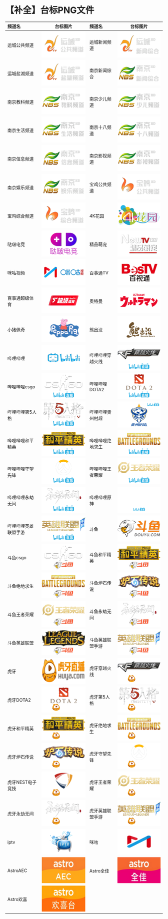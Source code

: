 # 【补全】台标PNG文件
|频道名|台标图片|频道名|台标图片|
|:---|:---:|:---|:---:|
|运城公共频道|<img src="https://raw.githubusercontent.com/liuyilong80880/tvlog/main/img/ycgg.png">|运城新闻频道|<img src="https://raw.githubusercontent.com/liuyilong80880/tvlog/main/img/ycxw.png">|
|运城盐湖频道|<img src="https://raw.githubusercontent.com/liuyilong80880/tvlog/main/img/ycyh.png">|南京新闻综合|<img src="https://raw.githubusercontent.com/liuyilong80880/tvlog/main/img/nanjing01.png">|
|南京教科频道|<img src="https://raw.githubusercontent.com/liuyilong80880/tvlog/main/img/nanjing02.png">|南京少儿频道|<img src="https://raw.githubusercontent.com/liuyilong80880/tvlog/main/img/nanjing03.png">|
|南京生活频道|<img src="https://raw.githubusercontent.com/liuyilong80880/tvlog/main/img/nanjing04.png">|南京十八频道|<img src="https://raw.githubusercontent.com/liuyilong80880/tvlog/main/img/nanjing05.png">|
|南京信息频道|<img src="https://raw.githubusercontent.com/liuyilong80880/tvlog/main/img/nanjing06.png">|南京影视频道|<img src="https://raw.githubusercontent.com/liuyilong80880/tvlog/main/img/nanjing07.png">|
|南京娱乐频道|<img src="https://raw.githubusercontent.com/liuyilong80880/tvlog/main/img/nanjing08.png">|宝鸡公共频道|<img src="https://raw.githubusercontent.com/liuyilong80880/tvlog/main/img/bjgg.png">|
|宝鸡综合频道|<img src="https://raw.githubusercontent.com/liuyilong80880/tvlog/main/img/bjzh.png">|4K花园|<img src="https://raw.githubusercontent.com/liuyilong80880/tvlog/main/img/4khuayuan.png">|
|哒啵电竞|<img src="https://raw.githubusercontent.com/liuyilong80880/tvlog/main/img/dbdj.png">|精品萌宠|<img src="https://raw.githubusercontent.com/liuyilong80880/tvlog/main/img/NewTV35.png">|
|咪咕视频|<img src="https://raw.githubusercontent.com/liuyilong80880/tvlog/main/img/migushipin.png">|百事通TV|<img src="https://raw.githubusercontent.com/liuyilong80880/tvlog/main/img/bestv.png">|
|百事通超级体育|<img src="https://raw.githubusercontent.com/liuyilong80880/tvlog/main/img/bestv01.png">|奥特曼|<img src="https://raw.githubusercontent.com/liuyilong80880/tvlog/main/img/atm.png">|
|小猪佩奇|<img src="https://raw.githubusercontent.com/liuyilong80880/tvlog/main/img/xzpq.png">|熊出没|<img src="https://raw.githubusercontent.com/liuyilong80880/tvlog/main/img/xcm.png">|
|哔哩哔哩|<img src="https://raw.githubusercontent.com/liuyilong80880/tvlog/main/img/bilibili.png">|哔哩哔哩穿越火线|<img src="https://raw.githubusercontent.com/liuyilong80880/tvlog/main/img/bilibilicyhx.png">|
|哔哩哔哩csgo|<img src="https://raw.githubusercontent.com/liuyilong80880/tvlog/main/img/bilibilicsgo.png">|哔哩哔哩DOTA2|<img src="https://raw.githubusercontent.com/liuyilong80880/tvlog/main/img/bilibilidota2.png">|
|哔哩哔哩第5人格|<img src="https://raw.githubusercontent.com/liuyilong80880/tvlog/main/img/bilibilidwrg.png">|哔哩哔哩贵州村超|<img src="https://raw.githubusercontent.com/liuyilong80880/tvlog/main/img/bilibiligzcc.png">|
|哔哩哔哩和平精英|<img src="https://raw.githubusercontent.com/liuyilong80880/tvlog/main/img/bilibilihpjy.png">|哔哩哔哩绝地求生|<img src="https://raw.githubusercontent.com/liuyilong80880/tvlog/main/img/bilibilijdqs.png">|
|哔哩哔哩守望先锋|<img src="https://raw.githubusercontent.com/liuyilong80880/tvlog/main/img/bilibiliswxf.png">|哔哩哔哩王者荣耀|<img src="https://raw.githubusercontent.com/liuyilong80880/tvlog/main/img/bilibiliwzry.png">|
|哔哩哔哩永劫无间|<img src="https://raw.githubusercontent.com/liuyilong80880/tvlog/main/img/bilibiliyjwj.png">|哔哩哔哩原神|<img src="https://raw.githubusercontent.com/liuyilong80880/tvlog/main/img/bilibiliys.png">|
|哔哩哔哩英雄联盟手游|<img src="https://raw.githubusercontent.com/liuyilong80880/tvlog/main/img/bilibiliyxlmsy.png">|斗鱼|<img src="https://raw.githubusercontent.com/liuyilong80880/tvlog/main/img/douyu.png">|
|斗鱼csgo|<img src="https://raw.githubusercontent.com/liuyilong80880/tvlog/main/img/douyucsgo.png">|斗鱼和平精英|<img src="https://raw.githubusercontent.com/liuyilong80880/tvlog/main/img/douyuhpjy.png">|
|斗鱼绝地求生|<img src="https://raw.githubusercontent.com/liuyilong80880/tvlog/main/img/douyujdqs.png">|斗鱼炉石传说|<img src="https://raw.githubusercontent.com/liuyilong80880/tvlog/main/img/douyulscs.png">|
|斗鱼王者荣耀|<img src="https://raw.githubusercontent.com/liuyilong80880/tvlog/main/img/douyuwzry.png">|斗鱼永劫无间|<img src="https://raw.githubusercontent.com/liuyilong80880/tvlog/main/img/douyuyjwj.png">|
|斗鱼英雄联盟|<img src="https://raw.githubusercontent.com/liuyilong80880/tvlog/main/img/douyuyxlm.png">|斗鱼英雄联盟手游|<img src="https://raw.githubusercontent.com/liuyilong80880/tvlog/main/img/douyuyxlmsy.png">|
|虎牙|<img src="https://raw.githubusercontent.com/liuyilong80880/tvlog/main/img/huya.png">|虎牙穿越火线|<img src="https://raw.githubusercontent.com/liuyilong80880/tvlog/main/img/huyacyhx.png">|
|虎牙DOTA2|<img src="https://raw.githubusercontent.com/liuyilong80880/tvlog/main/img/huyadota2.png">|虎牙第5人格|<img src="https://raw.githubusercontent.com/liuyilong80880/tvlog/main/img/huyadwrg.png">|
|虎牙和平精英|<img src="https://raw.githubusercontent.com/liuyilong80880/tvlog/main/img/huyahpjy.png">|虎牙绝地求生|<img src="https://raw.githubusercontent.com/liuyilong80880/tvlog/main/img/huyajdqs.png">|
|虎牙炉石传说|<img src="https://raw.githubusercontent.com/liuyilong80880/tvlog/main/img/huyalscs.png">|虎牙守望先锋|<img src="https://raw.githubusercontent.com/liuyilong80880/tvlog/main/img/huyaswxf.png">|
|虎牙NEST电子竞技|<img src="https://raw.githubusercontent.com/liuyilong80880/tvlog/main/img/huyanest.png">|虎牙王者荣耀|<img src="https://raw.githubusercontent.com/liuyilong80880/tvlog/main/img/huyawzry.png">|
|虎牙永劫无间|<img src="https://raw.githubusercontent.com/liuyilong80880/tvlog/main/img/huyayjwj.png">|虎牙英雄联盟手游|<img src="https://raw.githubusercontent.com/liuyilong80880/tvlog/main/img/huyayxlmsy.png">|
|iptv|<img src="https://raw.githubusercontent.com/liuyilong80880/tvlog/main/img/iptv.png">|咪咕|<img src="https://raw.githubusercontent.com/liuyilong80880/tvlog/main/img/migu.png">|
|AstroAEC|<img src="https://raw.githubusercontent.com/liuyilong80880/tvlog/main/img/AstroAEC.png">|Astro全佳|<img src="https://raw.githubusercontent.com/liuyilong80880/tvlog/main/img/Astroqj.png">|
|Astro欢喜|<img src="https://raw.githubusercontent.com/liuyilong80880/tvlog/main/img/Astrohx.png">|
